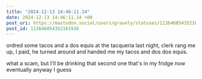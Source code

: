```yaml
---
title: "2024-12-13 14:46:11.14"
date: 2024-12-13 14:46:11.14 +00
post_uri: https://mastodon.social/users/gravely/statuses/113646054352161936
post_id: 113646054352161936
---
```

ordred some tacos and a dos equis at the tacqueria last night, clerk rang me up, I paid, he turned around and handed me my tacos and dos dos equis.

what a scam, but I'll be drinking that second one that's in my fridge now eventually anyway I guess


